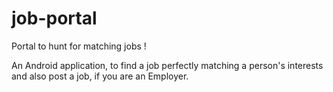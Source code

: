 # job-portal
Portal to hunt for matching jobs ! 

An Android application, to find a job perfectly matching a person's interests and also post a job, if you are an Employer.
